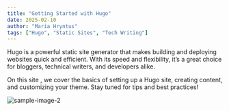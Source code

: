 ```yaml
---
title: "Getting Started with Hugo"
date: 2025-02-10
author: "Maria Hryntus"
tags: ["Hugo", "Static Sites", "Tech Writing"]
---
```


Hugo is a powerful static site generator that makes building and deploying websites quick and efficient. With its speed and flexibility, it’s a great choice for bloggers, technical writers, and developers alike.  

On this site , we cover the basics of setting up a Hugo site, creating content, and customizing your theme. Stay tuned for tips and best practices!  

![sample-image-2](sample-image-2.png)